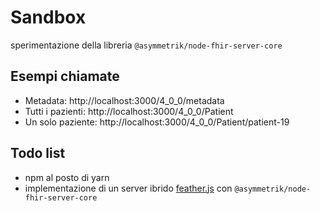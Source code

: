 Sandbox
=======
sperimentazione della libreria `@asymmetrik/node-fhir-server-core`

## Esempi chiamate
- Metadata: http://localhost:3000/4_0_0/metadata
- Tutti i pazienti: http://localhost:3000/4_0_0/Patient
- Un solo paziente: http://localhost:3000/4_0_0/Patient/patient-19

## Todo list
- npm al posto di yarn
- implementazione di un server ibrido [feather.js](https://feathersjs.com/) con `@asymmetrik/node-fhir-server-core`
